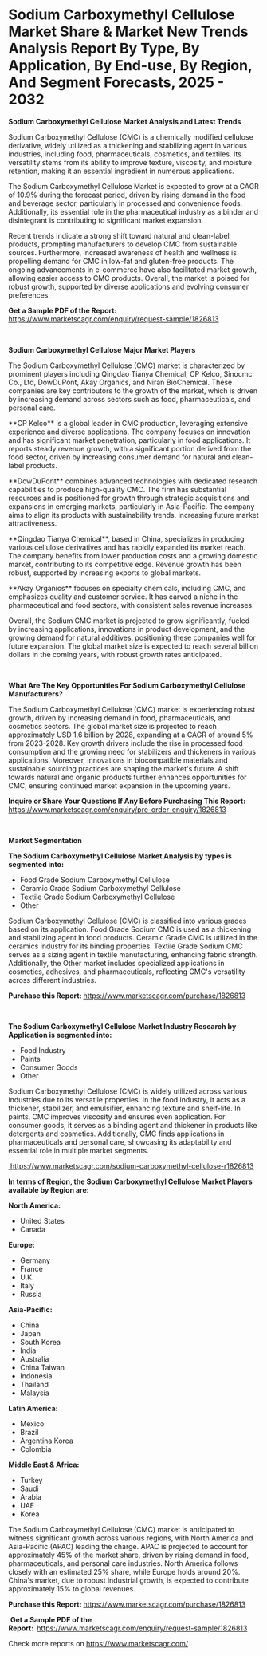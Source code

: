 <p><h1>Sodium Carboxymethyl Cellulose Market Share & Market New Trends Analysis Report By Type, By Application, By End-use, By Region, And Segment Forecasts, 2025 - 2032</h1></p><p><strong>Sodium Carboxymethyl Cellulose Market Analysis and Latest Trends</strong></p>
<p><p>Sodium Carboxymethyl Cellulose (CMC) is a chemically modified cellulose derivative, widely utilized as a thickening and stabilizing agent in various industries, including food, pharmaceuticals, cosmetics, and textiles. Its versatility stems from its ability to improve texture, viscosity, and moisture retention, making it an essential ingredient in numerous applications.</p><p>The Sodium Carboxymethyl Cellulose Market is expected to grow at a CAGR of 10.9% during the forecast period, driven by rising demand in the food and beverage sector, particularly in processed and convenience foods. Additionally, its essential role in the pharmaceutical industry as a binder and disintegrant is contributing to significant market expansion. </p><p>Recent trends indicate a strong shift toward natural and clean-label products, prompting manufacturers to develop CMC from sustainable sources. Furthermore, increased awareness of health and wellness is propelling demand for CMC in low-fat and gluten-free products. The ongoing advancements in e-commerce have also facilitated market growth, allowing easier access to CMC products. Overall, the market is poised for robust growth, supported by diverse applications and evolving consumer preferences.</p></p>
<p><strong>Get a Sample PDF of the Report:&nbsp;</strong> <a href="https://www.marketscagr.com/enquiry/request-sample/1826813?utm_campaign=1126&utm_medium=2&utm_source=Github&utm_content=ia&utm_term=31012025&utm_id=sodium-carboxymethyl-cellulose">https://www.marketscagr.com/enquiry/request-sample/1826813</a></p>
<p>&nbsp;</p>
<p><strong>Sodium Carboxymethyl Cellulose Major Market Players</strong></p>
<p><p>The Sodium Carboxymethyl Cellulose (CMC) market is characterized by prominent players including Qingdao Tianya Chemical, CP Kelco, Sinocmc Co., Ltd, DowDuPont, Akay Organics, and Niran BioChemical. These companies are key contributors to the growth of the market, which is driven by increasing demand across sectors such as food, pharmaceuticals, and personal care.</p><p>**CP Kelco** is a global leader in CMC production, leveraging extensive experience and diverse applications. The company focuses on innovation and has significant market penetration, particularly in food applications. It reports steady revenue growth, with a significant portion derived from the food sector, driven by increasing consumer demand for natural and clean-label products.</p><p>**DowDuPont** combines advanced technologies with dedicated research capabilities to produce high-quality CMC. The firm has substantial resources and is positioned for growth through strategic acquisitions and expansions in emerging markets, particularly in Asia-Pacific. The company aims to align its products with sustainability trends, increasing future market attractiveness.</p><p>**Qingdao Tianya Chemical**, based in China, specializes in producing various cellulose derivatives and has rapidly expanded its market reach. The company benefits from lower production costs and a growing domestic market, contributing to its competitive edge. Revenue growth has been robust, supported by increasing exports to global markets.</p><p>**Akay Organics** focuses on specialty chemicals, including CMC, and emphasizes quality and customer service. It has carved a niche in the pharmaceutical and food sectors, with consistent sales revenue increases.</p><p>Overall, the Sodium CMC market is projected to grow significantly, fueled by increasing applications, innovations in product development, and the growing demand for natural additives, positioning these companies well for future expansion. The global market size is expected to reach several billion dollars in the coming years, with robust growth rates anticipated.</p></p>
<p>&nbsp;</p>
<p><strong>What Are The Key Opportunities For Sodium Carboxymethyl Cellulose Manufacturers?</strong></p>
<p><p>The Sodium Carboxymethyl Cellulose (CMC) market is experiencing robust growth, driven by increasing demand in food, pharmaceuticals, and cosmetics sectors. The global market size is projected to reach approximately USD 1.6 billion by 2028, expanding at a CAGR of around 5% from 2023-2028. Key growth drivers include the rise in processed food consumption and the growing need for stabilizers and thickeners in various applications. Moreover, innovations in biocompatible materials and sustainable sourcing practices are shaping the market's future. A shift towards natural and organic products further enhances opportunities for CMC, ensuring continued market expansion in the upcoming years.</p></p>
<p><strong>Inquire or Share Your Questions If Any Before Purchasing This Report:</strong> <a href="https://www.marketscagr.com/enquiry/pre-order-enquiry/1826813?utm_campaign=1126&utm_medium=2&utm_source=Github&utm_content=ia&utm_term=31012025&utm_id=sodium-carboxymethyl-cellulose">https://www.marketscagr.com/enquiry/pre-order-enquiry/1826813</a></p>
<p>&nbsp;</p>
<p><strong>Market Segmentation</strong></p>
<p><strong>The Sodium Carboxymethyl Cellulose Market Analysis by types is segmented into:</strong></p>
<p><ul><li>Food Grade Sodium Carboxymethyl Cellulose</li><li>Ceramic Grade Sodium Carboxymethyl Cellulose</li><li>Textile Grade Sodium Carboxymethyl Cellulose</li><li>Other</li></ul></p>
<p><p>Sodium Carboxymethyl Cellulose (CMC) is classified into various grades based on its application. Food Grade Sodium CMC is used as a thickening and stabilizing agent in food products. Ceramic Grade CMC is utilized in the ceramics industry for its binding properties. Textile Grade Sodium CMC serves as a sizing agent in textile manufacturing, enhancing fabric strength. Additionally, the Other market includes specialized applications in cosmetics, adhesives, and pharmaceuticals, reflecting CMC's versatility across different industries.</p></p>
<p><strong>Purchase this Report:&nbsp;</strong><a href="https://www.marketscagr.com/purchase/1826813?utm_campaign=1126&utm_medium=2&utm_source=Github&utm_content=ia&utm_term=31012025&utm_id=sodium-carboxymethyl-cellulose">https://www.marketscagr.com/purchase/1826813</a></p>
<p>&nbsp;</p>
<p><strong>The Sodium Carboxymethyl Cellulose Market Industry Research by Application is segmented into:</strong></p>
<p><ul><li>Food Industry</li><li>Paints</li><li>Consumer Goods</li><li>Other</li></ul></p>
<p><p>Sodium Carboxymethyl Cellulose (CMC) is widely utilized across various industries due to its versatile properties. In the food industry, it acts as a thickener, stabilizer, and emulsifier, enhancing texture and shelf-life. In paints, CMC improves viscosity and ensures even application. For consumer goods, it serves as a binding agent and thickener in products like detergents and cosmetics. Additionally, CMC finds applications in pharmaceuticals and personal care, showcasing its adaptability and essential role in multiple market segments.</p></p>
<p><a href="https://www.marketscagr.com/sodium-carboxymethyl-cellulose-r1826813?utm_campaign=1126&utm_medium=2&utm_source=Github&utm_content=ia&utm_term=31012025&utm_id=sodium-carboxymethyl-cellulose">&nbsp;https://www.marketscagr.com/sodium-carboxymethyl-cellulose-r1826813</a></p>
<p><strong>In terms of Region, the Sodium Carboxymethyl Cellulose Market Players available by Region are:</strong></p>
<p>
    <p> <strong> North America: </strong>
        <ul>
            <li>United States</li>
            <li>Canada</li>
        </ul>
        </p> 
    <p> <strong> Europe: </strong>
        <ul>
            <li>Germany</li>
            <li>France</li>
            <li>U.K.</li>
            <li>Italy</li>
            <li>Russia</li>
        </ul>
        </p> 
    <p> <strong> Asia-Pacific: </strong>
        <ul>
            <li>China</li>
            <li>Japan</li>
            <li>South Korea</li>
            <li>India</li>
            <li>Australia</li>
            <li>China Taiwan</li>
            <li>Indonesia</li>
            <li>Thailand</li>
            <li>Malaysia</li>
        </ul>
        </p> 
    <p> <strong> Latin America: </strong>
        <ul>
            <li>Mexico</li>
            <li>Brazil</li>
            <li>Argentina Korea</li>
            <li>Colombia</li>
        </ul>
        </p> 
    <p> <strong> Middle East & Africa: </strong>
        <ul>
            <li>Turkey</li>
            <li>Saudi</li>
            <li>Arabia</li>
            <li>UAE</li>
            <li>Korea</li>
        </ul>
    </p>
    </p>
<p><p>The Sodium Carboxymethyl Cellulose (CMC) market is anticipated to witness significant growth across various regions, with North America and Asia-Pacific (APAC) leading the charge. APAC is projected to account for approximately 45% of the market share, driven by rising demand in food, pharmaceuticals, and personal care industries. North America follows closely with an estimated 25% share, while Europe holds around 20%. China's market, due to robust industrial growth, is expected to contribute approximately 15% to global revenues.</p></p>
<p><strong>Purchase this Report: </strong><a href="https://www.marketscagr.com/purchase/1826813?utm_campaign=1126&utm_medium=2&utm_source=Github&utm_content=ia&utm_term=31012025&utm_id=sodium-carboxymethyl-cellulose">https://www.marketscagr.com/purchase/1826813</a></p>
<p>&nbsp;<strong>Get a Sample PDF of the Report:&nbsp;&nbsp;</strong><a href="https://www.marketscagr.com/enquiry/request-sample/1826813?utm_campaign=1126&utm_medium=2&utm_source=Github&utm_content=ia&utm_term=31012025&utm_id=sodium-carboxymethyl-cellulose">https://www.marketscagr.com/enquiry/request-sample/1826813</a></p>
<p><strong></strong></p>
<p>Check more reports on <a href="https://www.marketscagr.com/?utm_campaign=1126&utm_medium=2&utm_source=Github&utm_content=ia&utm_term=31012025&utm_id=sodium-carboxymethyl-cellulose">https://www.marketscagr.com/</a></p>